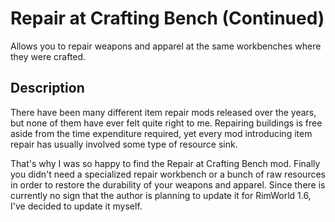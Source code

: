 # Repair at Crafting Bench (Continued)
Allows you to repair weapons and apparel at the same workbenches where they were crafted.

## Description
There have been many different item repair mods released over the years, but none of them have ever felt quite right to me. Repairing buildings is free aside from the time expenditure required, yet every mod introducing item repair has usually involved some type of resource sink.

That's why I was so happy to find the Repair at Crafting Bench mod. Finally you didn't need a specialized repair workbench or a bunch of raw resources in order to restore the durability of your weapons and apparel. Since there is currently no sign that the author is planning to update it for RimWorld 1.6, I've decided to update it myself.
